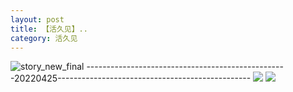 ```yaml
---
layout: post
title: 【活久见】..
category: 活久见
---
```

![story_new_final](http://rab41f8zg.hd-bkt.clouddn.com/img/story_new_final_0322.png)
--------------------------------------------------20220425------------------------------------------------
![](http://ran7ztk3m.hd-bkt.clouddn.com/img/factors-220425-1.png)
![](http://ran7ztk3m.hd-bkt.clouddn.com/img/long-time-see-220425-1.jpeg)
  




